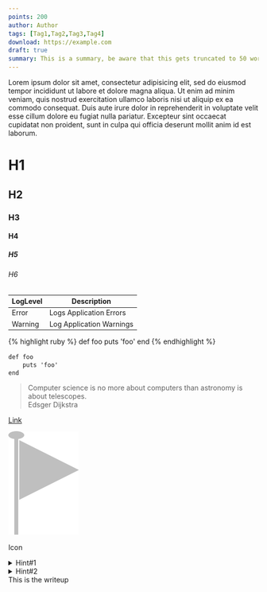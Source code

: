 ```yaml
---
points: 200                                                                 # Points
author: Author                                                              # Author
tags: [Tag1,Tag2,Tag3,Tag4]                                                 # Tags
download: https://example.com                                               # Download link
draft: true                                                                 # Draft (if set to true it will be not visible in any list)
summary: This is a summary, be aware that this gets truncated to 50 words.  # Summary (truncated to 50 words)
---
```

<description>
Lorem ipsum dolor sit amet, consectetur adipisicing elit, sed do eiusmod
tempor incididunt ut labore et dolore magna aliqua. Ut enim ad minim veniam,
quis nostrud exercitation ullamco laboris nisi ut aliquip ex ea commodo
consequat. Duis aute irure dolor in reprehenderit in voluptate velit esse
cillum dolore eu fugiat nulla pariatur. Excepteur sint occaecat cupidatat non
proident, sunt in culpa qui officia deserunt mollit anim id est laborum.

# H1

## H2

### H3

#### H4

##### H5

###### H6



| LogLevel | Description              |
|----------|--------------------------|
| Error    | Logs Application Errors  |
| Warning  | Log Application Warnings |


{% highlight ruby %}
def foo
  puts 'foo'
end
{% endhighlight %}


    def foo
        puts 'foo'
    end

<blockquote>Computer science is no more about computers than astronomy is about telescopes.<footer>Edsger Dijkstra</footer></blockquote>


[Link](/about)


![Alt text](/assets/img/logo.svg "Optional title")

<i class="fa fa-github"></i> Icon

</description>
<hints>
<details>
<summary>Hint#1</summary>
Start your computer.
</details>
<details>
<summary>Hint#2</summary>
Turn on your monitor.
</details>
</hints>

<writeup>
This is the writeup
</writeup>